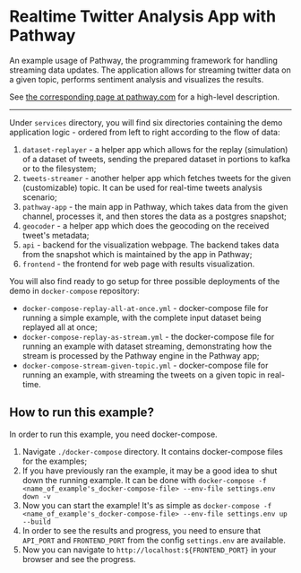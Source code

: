 # Realtime Twitter Analysis App with Pathway

An example usage of Pathway, the programming framework for handling streaming data updates.
The application allows for streaming twitter data on a given topic, performs sentiment analysis and visualizes the results.

See [the corresponding page at pathway.com](https://pathway.com/developers/showcases/twitter) for a high-level description.

---

Under `services` directory, you will find six directories containing the demo application logic - ordered from left to right according to the flow of data:
1. `dataset-replayer` - a helper app which allows for the replay (simulation) of a dataset of tweets, sending the prepared dataset in portions to kafka or to the filesystem;
2. `tweets-streamer` - another helper app which fetches tweets for the given (customizable) topic. It can be used for real-time tweets analysis scenario;
3. `pathway-app` - the main app in Pathway, which takes data from the given channel, processes it, and then stores the data as a postgres snapshot;
4. `geocoder` - a helper app which does the geocoding on the received tweet's metadata;
5. `api` - backend for the visualization webpage. The backend takes data from the snapshot which is maintained by the app in Pathway;
6. `frontend` - the frontend for web page with results visualization.

You will also find ready to go setup for three possible deployments of the demo in `docker-compose` repository:
* `docker-compose-replay-all-at-once.yml` - docker-compose file for running a simple example, with the complete input dataset being replayed all at once;
* `docker-compose-replay-as-stream.yml` - the docker-compose file for running an example with dataset streaming, demonstrating how the stream is processed by the Pathway engine in the Pathway app;
* `docker-compose-stream-given-topic.yml` - docker-compose file for running an example, with streaming the tweets on a given topic in real-time.
## How to run this example?

In order to run this example, you need docker-compose.

1. Navigate `./docker-compose` directory. It contains docker-compose files for the examples;
2. If you have previously ran the example, it may be a good idea to shut down the running example. It can be done with `docker-compose -f <name_of_example's_docker-compose-file> --env-file settings.env down -v`
3. Now you can start the example! It's as simple as `docker-compose -f <name_of_example's_docker-compose-file> --env-file settings.env up --build`
4. In order to see the results and progress, you need to ensure that `API_PORT` and `FRONTEND_PORT` from the config `settings.env` are available.
5. Now you can navigate to `http://localhost:${FRONTEND_PORT}` in your browser and see the progress.
    